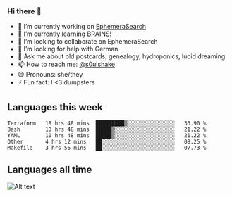 ### Hi there 👋

<!--
**soulshake/soulshake** is a ✨ _special_ ✨ repository because its `README.md` (this file) appears on your GitHub profile.

Here are some ideas to get you started:

- 🔭 I’m currently working on ...
- 🌱 I’m currently learning ...
- 👯 I’m looking to collaborate on ...
- 🤔 I’m looking for help with ...
- 💬 Ask me about ...
- 📫 How to reach me: ...
- 😄 Pronouns: ...
- ⚡ Fun fact: ...
-->


- 🔭 I’m currently working on [EphemeraSearch](https://www.ephemerasearch.com/)
- 🌱 I’m currently learning BRAINS!
- 👯 I’m looking to collaborate on EphemeraSearch
- 🤔 I’m looking for help with German
- 💬 Ask me about old postcards, genealogy, hydroponics, lucid dreaming
- 📫 How to reach me: [@s0ulshake](https://twitter.com/soulshake)
- 😄 Pronouns: she/they
- ⚡ Fun fact: I <3 dumpsters

## Languages this week

<!--START_SECTION:waka-->
```text
Terraform   18 hrs 48 mins  █████████▒░░░░░░░░░░░░░░░   36.90 % 
Bash        10 hrs 48 mins  █████▒░░░░░░░░░░░░░░░░░░░   21.22 % 
YAML        10 hrs 48 mins  █████▒░░░░░░░░░░░░░░░░░░░   21.22 % 
Other       4 hrs 12 mins   ██░░░░░░░░░░░░░░░░░░░░░░░   08.25 % 
Makefile    3 hrs 56 mins   ██░░░░░░░░░░░░░░░░░░░░░░░   07.73 % 
```
<!--END_SECTION:waka-->

## Languages all time
![Alt text](https://wakatime.com/share/@aj/6aa10b67-a5e9-4fb1-acaf-8692f4385172.svg)
